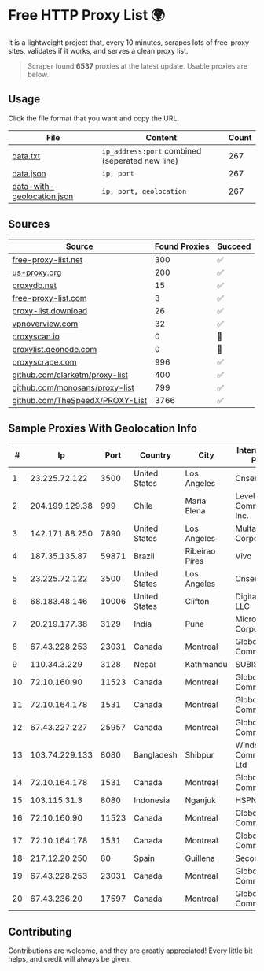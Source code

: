 
# Free HTTP Proxy List 🌍

It is a lightweight project that, every 10 minutes, scrapes lots of free-proxy sites, validates if it works, and serves a clean proxy list.


> Scraper found **6537** proxies at the latest update. Usable proxies are below.

## Usage

Click the file format that you want and copy the URL.


|File|Content|Count|
|----|-------|-----|
|[data.txt](https://raw.githubusercontent.com/themiralay/Proxy-List-World/master/data.txt)|`ip_address:port` combined (seperated new line)|267|
|[data.json](https://raw.githubusercontent.com/themiralay/Proxy-List-World/master/data.json)|`ip, port`|267|
|[data-with-geolocation.json](https://raw.githubusercontent.com/themiralay/Proxy-List-World/master/data-with-geolocation.json)|`ip, port, geolocation`|267|

## Sources

|Source|Found Proxies|Succeed|
|------|-------------|-------|
|[free-proxy-list.net](https://free-proxy-list.net)|300|✅|
|[us-proxy.org](https://www.us-proxy.org)|200|✅|
|[proxydb.net](http://proxydb.net)|15|✅|
|[free-proxy-list.com](https://free-proxy-list.com/?page=&port=&type%5B%5D=http&type%5B%5D=https&up_time=0&search=Search)|3|✅|
|[proxy-list.download](https://www.proxy-list.download/HTTP)|26|✅|
|[vpnoverview.com](https://vpnoverview.com/privacy/anonymous-browsing/free-proxy-servers)|32|✅|
|[proxyscan.io](https://www.proxyscan.io)|0|🚫|
|[proxylist.geonode.com](https://proxylist.geonode.com/api/proxy-list?limit=300&page=1&sort_by=lastChecked&sort_type=desc&protocols=http,https)|0|🚫|
|[proxyscrape.com](https://api.proxyscrape.com/v2/?request=displayproxies&protocol=http&timeout=10000&country=all&ssl=all&anonymity=all)|996|✅|
|[github.com/clarketm/proxy-list](https://raw.githubusercontent.com/clarketm/proxy-list/master/proxy-list-raw.txt)|400|✅|
|[github.com/monosans/proxy-list](https://raw.githubusercontent.com/monosans/proxy-list/main/proxies/http.txt)|799|✅|
|[github.com/TheSpeedX/PROXY-List](https://raw.githubusercontent.com/TheSpeedX/PROXY-List/master/http.txt)|3766|✅|


## Sample Proxies With Geolocation Info

|#|Ip|Port|Country|City|Internet Service Provider|
|-|--|----|-------|----|-------------------------|
|1|23.225.72.122|3500|United States|Los Angeles|Cnservers LLC|
|2|204.199.129.38|999|Chile|Maria Elena|Level 3 Communications, Inc.|
|3|142.171.88.250|7890|United States|Los Angeles|Multacom Corporation|
|4|187.35.135.87|59871|Brazil|Ribeirao Pires|Vivo|
|5|23.225.72.122|3500|United States|Los Angeles|Cnservers LLC|
|6|68.183.48.146|10006|United States|Clifton|DigitalOcean, LLC|
|7|20.219.177.38|3129|India|Pune|Microsoft Corporation|
|8|67.43.228.253|23031|Canada|Montreal|GloboTech Communications|
|9|110.34.3.229|3128|Nepal|Kathmandu|SUBISU C7|
|10|72.10.160.90|11523|Canada|Montreal|GloboTech Communications|
|11|72.10.164.178|1531|Canada|Montreal|GloboTech Communications|
|12|67.43.227.227|25957|Canada|Montreal|GloboTech Communications|
|13|103.74.229.133|8080|Bangladesh|Shibpur|Windstream Communication Ltd|
|14|72.10.164.178|1531|Canada|Montreal|GloboTech Communications|
|15|103.115.31.3|8080|Indonesia|Nganjuk|HSPNET|
|16|72.10.160.90|11523|Canada|Montreal|GloboTech Communications|
|17|72.10.164.178|1531|Canada|Montreal|GloboTech Communications|
|18|217.12.20.250|80|Spain|Guillena|Secondary Node|
|19|67.43.228.253|23031|Canada|Montreal|GloboTech Communications|
|20|67.43.236.20|17597|Canada|Montreal|GloboTech Communications|



## Contributing

Contributions are welcome, and they are greatly appreciated! Every
little bit helps, and credit will always be given.

